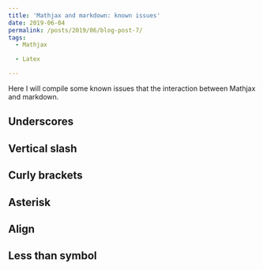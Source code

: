 ```yaml
---
title: 'Mathjax and markdown: known issues'
date: 2019-06-04
permalink: /posts/2019/06/blog-post-7/
tags:
  - Mathjax

  - Latex

---
```


Here I will compile some known issues that the interaction between Mathjax and markdown.

## Underscores

## Vertical slash

## Curly brackets

## Asterisk

## Align

## Less than symbol

